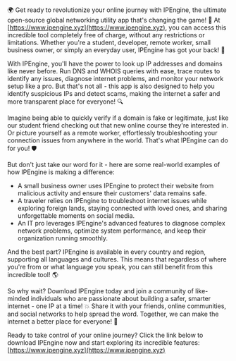 🌍️ Get ready to revolutionize your online journey with IPEngine, the ultimate open-source global networking utility app that's changing the game! 🚀️ At [https://www.ipengine.xyz](https://www.ipengine.xyz), you can access this incredible tool completely free of charge, without any restrictions or limitations. Whether you're a student, developer, remote worker, small business owner, or simply an everyday user, IPEngine has got your back! 📡️

With IPEngine, you'll have the power to look up IP addresses and domains like never before. Run DNS and WHOIS queries with ease, trace routes to identify any issues, diagnose internet problems, and monitor your network setup like a pro. But that's not all - this app is also designed to help you identify suspicious IPs and detect scams, making the internet a safer and more transparent place for everyone! 🔍️

Imagine being able to quickly verify if a domain is fake or legitimate, just like our student friend checking out that new online course they're interested in. Or picture yourself as a remote worker, effortlessly troubleshooting your connection issues from anywhere in the world. That's what IPEngine can do for you! 🛡️

But don't just take our word for it - here are some real-world examples of how IPEngine is making a difference:

* A small business owner uses IPEngine to protect their website from malicious activity and ensure their customers' data remains safe.
* A traveler relies on IPEngine to troubleshoot internet issues while exploring foreign lands, staying connected with loved ones, and sharing unforgettable moments on social media.
* An IT pro leverages IPEngine's advanced features to diagnose complex network problems, optimize system performance, and keep their organization running smoothly.

And the best part? IPEngine is available in every country and region, supporting all languages and cultures. This means that regardless of where you're from or what language you speak, you can still benefit from this incredible tool! 🌎

So why wait? Download IPEngine today and join a community of like-minded individuals who are passionate about building a safer, smarter internet - one IP at a time! 💥️ Share it with your friends, online communities, and social networks to help spread the word. Together, we can make the internet a better place for everyone! 🌟

Ready to take control of your online journey? Click the link below to download IPEngine now and start exploring its incredible features: [https://www.ipengine.xyz](https://www.ipengine.xyz)